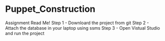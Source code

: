 # Puppet_Construction
Assignment
Read Me!
Step 1 - Downloard the project from git
Step 2 - Attach the database in your laptop using ssms
Step 3 - Open Vistual Studio and run the project
